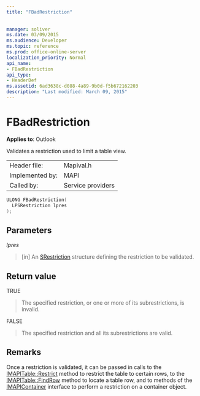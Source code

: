 ```yaml
---
title: "FBadRestriction"
 
 
manager: soliver
ms.date: 03/09/2015
ms.audience: Developer
ms.topic: reference
ms.prod: office-online-server
localization_priority: Normal
api_name:
- FBadRestriction
api_type:
- HeaderDef
ms.assetid: 6ad3638c-d088-4a89-9b0d-f5b672162203
description: "Last modified: March 09, 2015"
---
```


# FBadRestriction

  
  
**Applies to**: Outlook 
  
Validates a restriction used to limit a table view. 
  
|||
|:-----|:-----|
|Header file:  <br/> |Mapival.h  <br/> |
|Implemented by:  <br/> |MAPI  <br/> |
|Called by:  <br/> |Service providers  <br/> |
   
```cpp
ULONG FBadRestriction(
  LPSRestriction lpres
);
```

## Parameters

 _lpres_
  
> [in] An [SRestriction](srestriction.md) structure defining the restriction to be validated. 
    
## Return value

TRUE 
  
> The specified restriction, or one or more of its subrestrictions, is invalid. 
    
FALSE 
  
> The specified restriction and all its subrestrictions are valid.
    
## Remarks

Once a restriction is validated, it can be passed in calls to the [IMAPITable::Restrict](imapitable-restrict.md) method to restrict the table to certain rows, to the [IMAPITable::FindRow](imapitable-findrow.md) method to locate a table row, and to methods of the [IMAPIContainer](imapicontainerimapiprop.md) interface to perform a restriction on a container object. 
  

